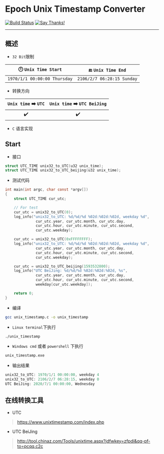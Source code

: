 # Epoch Unix Timestamp Converter 
[![Build Status](https://travis-ci.org/hhy-ccj/Unix_timestamp_converter.svg?branch=master)](https://travis-ci.org/hhy-ccj/Unix_timestamp_converter)
[![Say Thanks!](https://img.shields.io/badge/Say%20Thanks-!-1EAEDB.svg)](https://saythanks.io/to/772958417@qq.com)

------

## 概述
- `32 Bit`限制

:clock12: `Unix Time Start` | :end: `Unix Time End`
:-:|:-:
`1970/1/1 00:00:00 Thursday` | `2106/2/7 06:28:15 Sunday`

- 转换方向

 `Unix time` :arrow_right: `UTC` | `Unix time` :arrow_right: `UTC BeiJing`
:-:|:-:
:heavy_check_mark: | :heavy_check_mark:

- `C` 语言实现

## Start
- 接口
```C
struct UTC_TIME unix32_to_UTC(u32 unix_time);
struct UTC_TIME unix32_to_UTC_beijing(u32 unix_time);
```
- 测试代码
```C
int main(int argc, char const *argv[])
{
    struct UTC_TIME cur_utc;

    // For test
    cur_utc = unix32_to_UTC(0);
    log_info("unix32_to_UTC: %d/%d/%d %02d:%02d:%02d, weekday %d",
              cur_utc.year, cur_utc.month, cur_utc.day,
              cur_utc.hour, cur_utc.minute, cur_utc.second,
              cur_utc.weekday);

    cur_utc = unix32_to_UTC(0xFFFFFFFF);
    log_info("unix32_to_UTC: %d/%d/%d %02d:%02d:%02d, weekday %d",
              cur_utc.year, cur_utc.month, cur_utc.day,
              cur_utc.hour, cur_utc.minute, cur_utc.second,
              cur_utc.weekday);

    cur_utc = unix32_to_UTC_beijing(1593532800);
    log_info("UTC BeiJing: %d/%d/%d %02d:%02d:%02d, %s",
              cur_utc.year, cur_utc.month, cur_utc.day,
              cur_utc.hour, cur_utc.minute, cur_utc.second,
              weekday[cur_utc.weekday]);

    return 0;
}
```
- 编译
```bash
gcc unix_timestamp.c -o unix_timestamp
```
- `Linux terminal`下执行
```bash
./unix_timestamp
```
- `Windows cmd` 或者 `powershell` 下执行
```bash
unix_timestamp.exe
```
- 输出结果
```C
unix32_to_UTC: 1970/1/1 00:00:00, weekday 4
unix32_to_UTC: 2106/2/7 06:28:15, weekday 0
UTC BeiJing: 2020/7/1 00:00:00, Wednesday
```

## 在线转换工具
- UTC
> https://www.unixtimestamp.com/index.php
- UTC BeiJing
> http://tool.chinaz.com/Tools/unixtime.aspx?jdfwkey=zfpdi&qq-pf-to=pcqq.c2c
